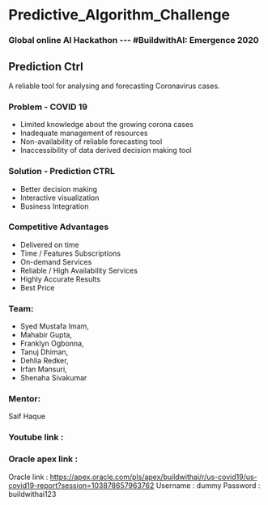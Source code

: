 
# Predictive_Algorithm_Challenge
### Global online AI Hackathon --- #BuildwithAI: Emergence 2020

## Prediction Ctrl
A reliable tool for analysing and forecasting Coronavirus cases.


### Problem - COVID 19
- Limited knowledge about the growing corona cases
- Inadequate management of resources
- Non-availability of reliable forecasting tool
- Inaccessibility of data derived decision making tool

### Solution - Prediction CTRL
- Better decision making 
- Interactive visualization 
- Business Integration 

### Competitive Advantages
- Delivered on time
- Time / Features Subscriptions
- On-demand Services
- Reliable / High Availability Services
- Highly Accurate Results
- Best Price


### Team:
- Syed Mustafa Imam,
- Mahabir Gupta,
- Franklyn Ogbonna,
- Tanuj Dhiman,
- Dehlia Redker,
- Irfan Mansuri,
- Shenaha Sivakumar


### Mentor:
Saif Haque


### Youtube link : 
### Oracle apex link : 
Oracle link : https://apex.oracle.com/pls/apex/buildwithai/r/us-covid19/us-covid19-report?session=103878657963762
    Username : dummy
    Password : buildwithai123

